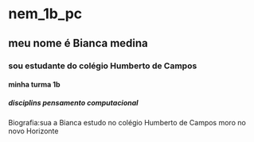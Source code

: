 # nem_1b_pc
## meu nome é Bianca medina
### sou estudante do colégio Humberto de Campos 
#### minha turma 1b
##### disciplins pensamento computacional
Biografia:sua a Bianca estudo no colégio Humberto de Campos moro no novo Horizonte

